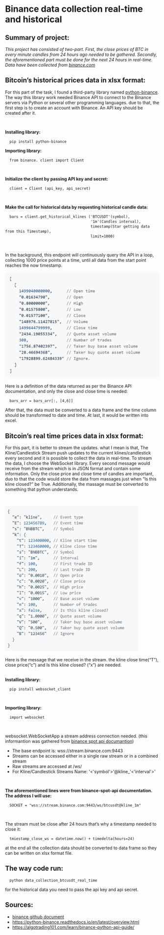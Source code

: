 # Binance data collection real-time and historical
## Summary of project:
*This project has consisted of two-part. First, the close prices of BTC in every minute candles from 24 hours ago needed to be gathered. Secondly, the aforementioned part must be done for the next 24 hours in real-time. Data have been collected from <a href='https://www.binance.com/en'>binance.com</a>*
</br>

## Bitcoin’s historical prices data in xlsx format:
<p align="left"> For this part of the task, I found a third-party library named <a href='https://python-binance.readthedocs.io/en/latest/'>python-binance</a>. The way this library work needed Binance API to connect to the Binance servers via Python or several other programming languages. due to that, the first step is to create an account with Binance. An API key should be created after it. </p>
</br>

**Installing library:**

```
  pip install python-binance
```

**Importing library:**

```
  from binance. client import Client
```
</br>

**Initialize the client by passing API key and secret:**

```
  client = Client (api_key, api_secret)
```
</br>

**Make the call for historical data by requesting historical candle data:**

```
  bars = client.get_historical_klines ('BTCUSDT'(symbol), 
                                       '1m'(Candles interval), 
                                       timestamp(Star getting data from this Timestamp), 
                                       limit=1000)
```
</br>

In the background, this endpoint will continuously query the API in a loop, collecting 1000 price points at a time, until all data from the start point reaches the now timestamp.

![historical Kline payload](images/historical%20Kline%20payload.jpg) 
<br>
</br>
Here is a definition of the data returned as per the Binance API documentation, and only the close and close time is needed:   

```
  bars_arr = bars_arr[:, [4,6]]
```

After that, the data must be converted to a data frame and the time column should be transformed to date and time. At last, it would be written into excel.

## Bitcoin’s real time prices data in xlsx format:
<p align="left"> For this part, it is better to stream the updates. what I mean is that, The Kline/Candlestick Stream push updates to the current klines/candlestick every second and it is possible to collect the data in real-time. To stream the data, I choose the WebSocket library. Every second message would receive from the stream which is in JSON format and contain some information. Only the close price and close time of candles are important, duo to that the code would store the data from massages just when “Is this kline closed?” be True. Additionally, the massage must be converted to something that python understands. </p>
</br>

![real_time stream Kline payload](images/real_time%20stream%20Kline%20payload.jpg) 
<br>
</br>
Here is the message that we receive in the stream. the kline close time(“T”), close price(“c”) and Is this kline closed? (“x”) are needed.
<br>
</br>

**Installing library:**
```
  pip install websocket_client
```
</br>

**Importing library:**
```
  import websocket
```
</br>

websocket.WebSocketApp a stream address connection needed. (this informantion was gathered from <a href="https://github.com/binance/binance-spot-api-docs/blob/master/web-socket-streams.md#klinecandlestick-streams">binance spot api documantion</a>)
*	The base endpoint is: wss://stream.binance.com:9443
*	Streams can be accessed either in a single raw stream or in a combined stream
*	Raw streams are accessed at /ws/<streamName>
*	For Kline/Candlestick Streams Name: '<'symbol'>'@kline_'<'interval'>'
</br>
  
**The aforementioned lines were from binance-spot-api documentation. The address I will use:**

```
  SOCKET = "wss://stream.binance.com:9443/ws/btcusdt@kline_1m"
```
</br>

The stream must be close after 24 hours that’s why a timestamp needed to close it:
```
  tmiestamp_close_ws = datetime.now() + timedelta(hours=24)
```

at the end all the collection data should be converted to data frame so they can be written on xlsx format file.


## The way code run:
```
  python data_collection_btcusdt_real_time
```

for the historical data you need to pass the api key and api secret.
</br>

## Sources:
* <a href="https://github.com/binance/binance-spot-api-docs/blob/master/web-socket-streams.md#klinecandlestick-streams"> binance github document</a>
* https://python-binance.readthedocs.io/en/latest/overview.html
* https://algotrading101.com/learn/binance-python-api-guide/

